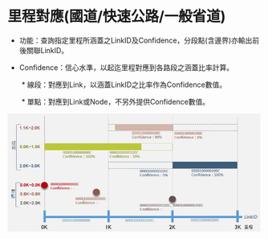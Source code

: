 # 里程對應(國道/快速公路/一般省道)

* 功能：查詢指定里程所涵蓋之LinkID及Confidence，分段點(含邊界)亦輸出前後關聯LinkID。

* Confidence：信心水準，以起迄里程對應到各路段之涵蓋比率計算。

&emsp;&emsp;* 線段：對應到Link，以涵蓋LinkID之比率作為Confidence數值。

&emsp;&emsp;* 單點：對應到Link或Node，不另外提供Confidence數值。


![](Logic/001.jpg)

